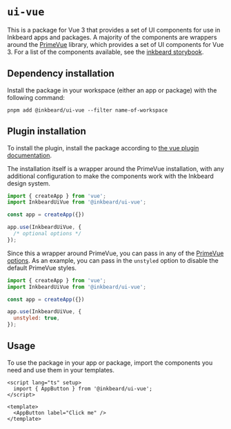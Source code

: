 # `ui-vue`
This is a package for Vue 3 that provides a set of UI components for use in Inkbeard apps and packages. A majority of the components are wrappers around the [PrimeVue](https://primefaces.org/primevue/) library, which provides a set of UI components for Vue 3. For a list of the components available, see the [inkbeard storybook](http://localhost:6006/).

## Dependency installation
Install the package in your workspace (either an app or package) with the following command:

```
pnpm add @inkbeard/ui-vue --filter name-of-workspace
```

## Plugin installation
To install the plugin, install the package according to [the vue plugin documentation](https://vuejs.org/guide/reusability/plugins.html#introduction).

The installation itself is a wrapper around the PrimeVue installation, with any additional configuration to make the components work with the Inkbeard design system.

```javascript
import { createApp } from 'vue';
import InkbeardUiVue from '@inkbeard/ui-vue';

const app = createApp({})

app.use(InkbeardUiVue, {
  /* optional options */
});
```

Since this a wrapper around PrimeVue, you can pass in any of the [PrimeVue options](https://primevue.org/configuration/). As an example, you can pass in the `unstyled` option to disable the default PrimeVue styles.

```javascript
import { createApp } from 'vue';
import InkbeardUiVue from '@inkbeard/ui-vue';

const app = createApp({})

app.use(InkbeardUiVue, {
  unstyled: true,
});
```

## Usage
To use the package in your app or package, import the components you need and use them in your templates.

```vue
<script lang="ts" setup>
  import { AppButton } from '@inkbeard/ui-vue';
</script>

<template>
  <AppButton label="Click me" />
</template>
```